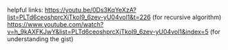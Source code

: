 helpful links:
https://youtu.be/0Ds3KqYeXzA?list=PLTd6ceoshprcXjTkoI9_6zev-yU04vol1&t=226 (for recursive algorithm)
https://www.youtube.com/watch?v=h_9kAXFKJwY&list=PLTd6ceoshprcXjTkoI9_6zev-yU04vol1&index=5 (for understanding the gist)
